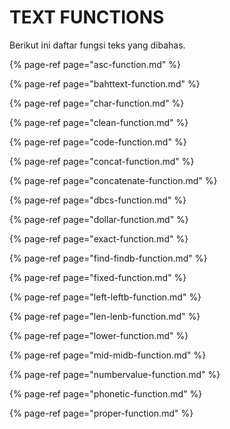 # TEXT FUNCTIONS

Berikut ini daftar fungsi teks yang dibahas.

{% page-ref page="asc-function.md" %}

{% page-ref page="bahttext-function.md" %}

{% page-ref page="char-function.md" %}

{% page-ref page="clean-function.md" %}

{% page-ref page="code-function.md" %}

{% page-ref page="concat-function.md" %}

{% page-ref page="concatenate-function.md" %}

{% page-ref page="dbcs-function.md" %}

{% page-ref page="dollar-function.md" %}

{% page-ref page="exact-function.md" %}

{% page-ref page="find-findb-function.md" %}

{% page-ref page="fixed-function.md" %}

{% page-ref page="left-leftb-function.md" %}

{% page-ref page="len-lenb-function.md" %}

{% page-ref page="lower-function.md" %}

{% page-ref page="mid-midb-function.md" %}

{% page-ref page="numbervalue-function.md" %}

{% page-ref page="phonetic-function.md" %}

{% page-ref page="proper-function.md" %}

